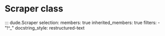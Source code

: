 # Scraper class

::: dude.Scraper
    selection:
        members: true
        inherited_members: true
        filters:
            - "!^_"
        docstring_style: restructured-text
